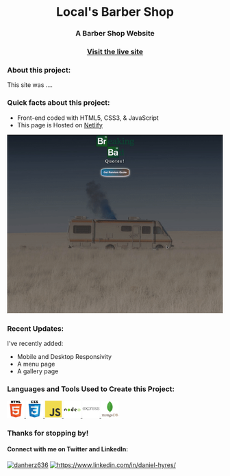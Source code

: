 <h1 align="center"> Local's Barber Shop </h1>

<h3 align="center"> A Barber Shop Website </h3>
<h3 align="center"> <a href="https://locals-barber-shop.netlify.app/">Visit the live site</a></h3>

<h3 align="left">About this project:</h3>
<p align="left">
This site was ....
</p>

<h3 align="left">Quick facts about this project:</h3>
<p align="left">
<ul>
<li> Front-end coded with HTML5, CSS3, & JavaScript </li>
<li> This page is Hosted on <a href="https://app.netlify.com/drop"> Netlify </a> </li>
<!----- <li> Server-side API code written with Node.js/Express</li> ---->
<!----- <li> The API is hosted on Heroku </li> ---->
<!----- <li> Accesses a MongoDB with 80+ quotes from the show! </li> ---->
<!----- <li> </li> ---->
</ul>
</p>


<p align="center">
  <img src="https://github.com/d-herz/breaking-bad-quotes-client/blob/main/bb-readme.gif" alt="animated" />
</p>



<!----- <p align="center">
  <img src="https://github.com/d-herz/breaking-bad-quotes-client/blob/main/bb-readme.gif" alt="animated" />
</p>  ---->


<h3 align="left">Recent Updates:</h3>
<p align="left">
I've recently added:
<ul>
<li> Mobile and Desktop Responsivity </li>
<li> A menu page </li>
<li> A gallery page </li>

<!----- <li> </li> ---->
</ul>
</p>

<h3 align="left">Languages and Tools Used to Create this Project:</h3>
<p align="left"> <a href="https://www.w3.org/html/" target="_blank" rel="noreferrer"> <img src="https://raw.githubusercontent.com/devicons/devicon/master/icons/html5/html5-original-wordmark.svg" alt="html5" width="40" height="40"/> </a> <a href="https://www.w3schools.com/css/" target="_blank" rel="noreferrer"> <img src="https://raw.githubusercontent.com/devicons/devicon/master/icons/css3/css3-original-wordmark.svg" alt="css3" width="40" height="40"/> </a> <a href="https://developer.mozilla.org/en-US/docs/Web/JavaScript" target="_blank" rel="noreferrer"> <img src="https://raw.githubusercontent.com/devicons/devicon/master/icons/javascript/javascript-original.svg" alt="javascript" width="40" height="40"/> </a> <a href="https://nodejs.org" target="_blank" rel="noreferrer"> <img src="https://raw.githubusercontent.com/devicons/devicon/master/icons/nodejs/nodejs-original-wordmark.svg" alt="nodejs" width="40" height="40"/> </a>  <a href="https://expressjs.com" target="_blank" rel="noreferrer"> <img src="https://raw.githubusercontent.com/devicons/devicon/master/icons/express/express-original-wordmark.svg" alt="express" width="40" height="40"/> </a> <a href="https://www.mongodb.com/" target="_blank" rel="noreferrer"> <img src="https://raw.githubusercontent.com/devicons/devicon/master/icons/mongodb/mongodb-original-wordmark.svg" alt="mongodb" width="40" height="40"/> </a></p>


<h3 align="left">Thanks for stopping by!</h3>
<h4> Connect with me on Twitter and LinkedIn:</h4>
<p align="left">
<a href="https://twitter.com/danherz636" target="blank"><img align="center" src="https://raw.githubusercontent.com/rahuldkjain/github-profile-readme-generator/master/src/images/icons/Social/twitter.svg" alt="danherz636" height="30" width="40" /></a>
<a href="https://www.linkedin.com/in/daniel-hyres/" target="blank"><img align="center" src="https://raw.githubusercontent.com/rahuldkjain/github-profile-readme-generator/master/src/images/icons/Social/linked-in-alt.svg" alt="https://www.linkedin.com/in/daniel-hyres/" height="30" width="40" /></a>
</p>




